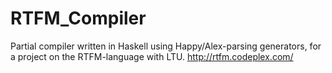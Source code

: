 # RTFM_Compiler
Partial compiler written in Haskell using Happy/Alex-parsing generators, for a project on the RTFM-language with LTU.
http://rtfm.codeplex.com/

